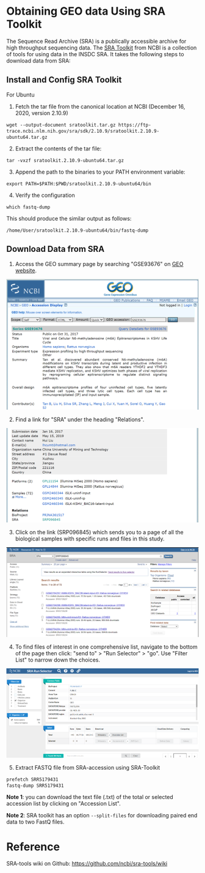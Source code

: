 # Obtaining GEO data Using SRA Toolkit

The Sequence Read Archive (SRA) is a publically accessible archive for high throughput sequencing data. The [SRA Toolkit](https://ncbi.github.io/sra-tools/) from NCBI is a collection of tools for using data in the INSDC SRA. It takes the following steps to download data from SRA:



## Install and Config SRA Toolkit

For Ubuntu

1.  Fetch the tar file from the canonical location at NCBI (December 16, 2020, version 2.10.9)

```shell
wget --output-document sratoolkit.tar.gz https://ftp-trace.ncbi.nlm.nih.gov/sra/sdk/2.10.9/sratoolkit.2.10.9-ubuntu64.tar.gz
```

2. Extract the contents of the tar file:

```shell
tar -vxzf sratoolkit.2.10.9-ubuntu64.tar.gz
```

3. Append the path to the binaries to your PATH environment variable:

```shell
export PATH=$PATH:$PWD/sratoolkit.2.10.9-ubuntu64/bin
```

4. Verify the configuration

```shell
which fastq-dump
```

This should produce the similar output as follows:

```shell
/home/User/sratoolkit.2.10.9-ubuntu64/bin/fastq-dump
```



## Download Data from SRA

1. Access the GEO summary page by searching "GSE93676" on [GEO website](https://www.ncbi.nlm.nih.gov/geo/).

![GEOwebsite](../assets/images/M1/GEOwebsite.png)

2. Find a link for "SRA" under the heading "Relations".

![GEORelations](../assets/images/M1/GEORelations.png)

3. Click on the link (SRP096845) which sends you to a page of all the biological samples with specific runs and files in this study.

![AllRuns](../assets/images/M1/AllRuns.png)

4. To find files of interest in one comprehensive list, navigate to the bottom of the page then click: "send to" > "Run Selector" > "go". Use "Filter List" to narrow down the choices. 

![RunSelector](../assets/images/M1/RunSelector.png)

5. Extract FASTQ file from SRA-accession using SRA-Toolkit

```shell
prefetch SRR5179431
fastq-dump SRR5179431
```

**Note 1**: you can download the text file (.txt) of the total or selected accession list by clicking on "Accession List".

**Note 2**: SRA toolkit has an option `--split-files` for downloading paired end data to two FastQ files.



# Reference

SRA-tools wiki on Github: https://github.com/ncbi/sra-tools/wiki

